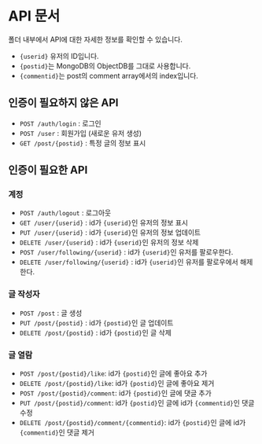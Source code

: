 API 문서
=======

폴더 내부에서 API에 대한 자세한 정보를 확인할 수 있습니다.
- `{userid}` 유저의 ID입니다.
- `{postid}`는 MongoDB의 ObjectDB를 그대로 사용합니다.
- `{commentid}`는 post의 comment array에서의 index입니다.

인증이 필요하지 않은 API
--------------------

- `POST /auth/login` : 로그인
- `POST /user` : 회원가입 (새로운 유저 생성)
- `GET /post/{postid}` : 특정 글의 정보 표시

인증이 필요한 API
--------------

### 계정

- `POST /auth/logout` : 로그아웃
- `GET /user/{userid}` : id가 `{userid}`인 유저의 정보 표시
- `PUT /user/{userid}` : id가 `{userid}`인 유저의 정보 업데이트
- `DELETE /user/{userid}` : id가 `{userid}`인 유저의 정보 삭제
- `POST /user/following/{userid}` : id가 `{userid}`인 유저를 팔로우한다. 
- `DELETE /user/following/{userid}` : id가 `{userid}`인 유저를 팔로우에서 해제한다. 

### 글 작성자

- `POST /post` : 글 생성
- `PUT /post/{postid}` : id가 `{postid}`인 글 업데이트
- `DELETE /post/{postid}` : id가 `{postid}`인 글 삭제

### 글 열람

- `POST /post/{postid}/like`: id가 `{postid}`인 글에 좋아요 추가
- `DELETE /post/{postid}/like`: id가 `{postid}`인 글에 좋아요 제거
- `POST /post/{postid}/comment`: id가 `{postid}`인 글에 댓글 추가
- `PUT /post/{postid}/comment`: id가 `{postid}`인 글에 id가 `{commentid}`인 댓글 수정
- `DELETE /post/{postid}/comment/{commentid}`: id가 `{postid}`인 글에 id가 `{commentid}`인 댓글 제거